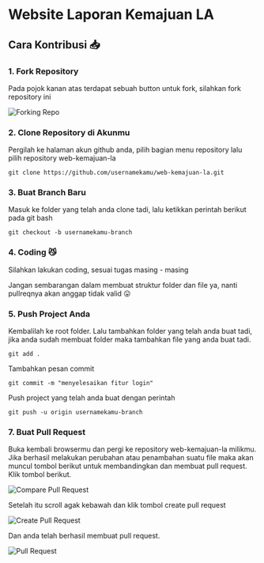 # Website Laporan Kemajuan LA

## Cara Kontribusi :inbox_tray:

### 1. Fork Repository

Pada pojok kanan atas terdapat sebuah button untuk fork, silahkan fork repository ini

![Forking Repo](img/fork.jpg)

### 2. Clone Repository di Akunmu

Pergilah ke halaman akun github anda, pilih bagian menu repository lalu pilih repository web-kemajuan-la

`git clone https://github.com/usernamekamu/web-kemajuan-la.git`

### 3. Buat Branch Baru

Masuk ke folder yang telah anda clone tadi, lalu ketikkan perintah berikut pada git bash

`git checkout -b usernamekamu-branch`

### 4. Coding :smirk_cat:

Silahkan lakukan coding, sesuai tugas masing - masing

Jangan sembarangan dalam membuat struktur folder dan file ya, nanti pullreqnya akan anggap tidak valid :stuck_out_tongue:

### 5. Push Project Anda

Kembalilah ke root folder. Lalu tambahkan folder yang telah anda buat tadi, jika anda sudah membuat folder maka tambahkan file yang anda buat tadi.

`git add .`

Tambahkan pesan commit

`git commit -m "menyelesaikan fitur login"`

Push project yang telah anda buat dengan perintah

`git push -u origin usernamekamu-branch`

### 7. Buat Pull Request

Buka kembali browsermu dan pergi ke repository web-kemajuan-la milikmu. Jika berhasil melakukan perubahan atau penambahan suatu file maka akan muncul tombol berikut untuk membandingkan dan membuat pull request. Klik tombol berikut.

![Compare Pull Request](img/comparepullreq.jpg)

Setelah itu scroll agak kebawah dan klik tombol create pull request

![Create Pull Request](img/createpullrequest.jpg)

Dan anda telah berhasil membuat pull request.

![Pull Request](img/suksespullreq.jpg)
